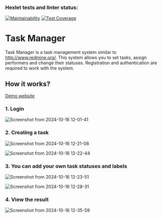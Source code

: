 ### Hexlet tests and linter status:
[![Maintainability](https://api.codeclimate.com/v1/badges/e502c06794231034bfad/maintainability)](https://codeclimate.com/github/DmitryVerchenko/java-project-99/maintainability)
[![Test Coverage](https://api.codeclimate.com/v1/badges/e502c06794231034bfad/test_coverage)](https://codeclimate.com/github/DmitryVerchenko/java-project-99/test_coverage)
# Task Manager
Task Manager is a task management system similar to http://www.redmine.org/. This system allows you to set tasks, assign performers and change their statuses. Registration and authentication are required to work with the system.

## How it works?

[Demo website](https://java-project-99-hm0a.onrender.com/#/login)

### 1. Login

![Screenshot from 2024-10-16 12-01-41](https://github.com/user-attachments/assets/2e226d4e-9694-4108-94c3-c4b894f008ee)

### 2. Creating a task

![Screenshot from 2024-10-16 12-21-08](https://github.com/user-attachments/assets/bf0b86c2-e766-4176-b1d7-23988e60142e)

![Screenshot from 2024-10-16 12-22-44](https://github.com/user-attachments/assets/2cb7837b-3cb6-4764-82a8-5e3187522491)


### 3. You can add your own task statuses and labels

![Screenshot from 2024-10-16 12-23-51](https://github.com/user-attachments/assets/39840e6c-495a-4fd3-b96f-449ecf6e1202)

![Screenshot from 2024-10-16 12-28-31](https://github.com/user-attachments/assets/b4a67b84-4488-43d8-85cf-f5f93a60aaf8)

### 4. View the result

![Screenshot from 2024-10-16 12-35-59](https://github.com/user-attachments/assets/96a9bddc-6576-48fd-8325-2b7b2ef37fd9)
